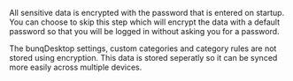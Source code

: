 All sensitive data is encrypted with the password that is entered on startup. You can choose to skip this step which will encrypt the data with a default password so that you will be logged in without asking you for a password.

The bunqDesktop settings, custom categories and category rules are not stored using encryption. This data is stored seperatly so it can be synced more easily across multiple devices.
